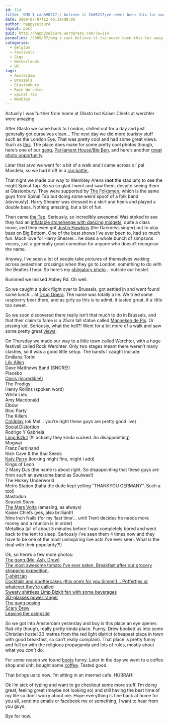 ```yaml
---
id: 114
title: 'OMG I can&#8217;t believe it I&#8217;ve never been this far away from home'
date: 2009-07-07T12:40:31+00:00
author: happyseizure
layout: post
guid: http://happyseizure.wordpress.com/?p=114
permalink: /2009/07/omg-i-cant-believe-it-ive-never-been-this-far-away-from-home/
categories:
  - Belgium
  - Festivals
  - Gigs
  - Netherlands
  - UK
tags:
  - Amsterdam
  - Brussels
  - Glastonbury
  - Rock Werchter
  - Spinal Tap
  - Wembley
---
```

Actually I was further from home at Glasto but Kaiser Chiefs at werchter were amazing

After Glasto we came back to London, chilled out for a day and just generally got ourselves clean&#8230; The next day we did more touristy stuff such as the London Eye. That was pretty cool and had some great views. Such as [this](http://img.photobucket.com/albums/v236/mikezero/post%20glasto%20and%20werchter/IMG_0488.jpg). The place does make for some pretty cool photos though, here&#8217;s one of our [gang](http://img.photobucket.com/albums/v236/mikezero/post%20glasto%20and%20werchter/IMG_0492.jpg), [Parliament House/Big Ben](http://img.photobucket.com/albums/v236/mikezero/post%20glasto%20and%20werchter/IMG_0495.jpg), and here&#8217;s another [great photo opportunity](http://img.photobucket.com/albums/v236/mikezero/post%20glasto%20and%20werchter/IMG_0500.jpg).

Later that arvo we went for a bit of a walk and I came across ol&#8217; pal Mandela, so we had it off in a [rap battle.](http://img.photobucket.com/albums/v236/mikezero/post%20glasto%20and%20werchter/IMG_0502.jpg)

That night we made our way to Wembley Arena (**not** the stadium) to see the might Spinal Tap. So so so glad I went and saw them, despite seeing them at Glastonbury. They were supported by [The Folksmen](http://img.photobucket.com/albums/v236/mikezero/post%20glasto%20and%20werchter/IMG_0506.jpg), which is the same guys from Spinal Tap but doing some weird spoof of a folk band (obviously). Harry Shearer was dressed in a skirt and heels and played a double bass. Nothing amazing, but a bit of fun.

Then came [the Tap](http://img.photobucket.com/albums/v236/mikezero/post%20glasto%20and%20werchter/IMG_0514.jpg). Seriously, so incredibly awesome! Was stoked to see they had an [inflatable stonehenge with dancing midgets](http://img.photobucket.com/albums/v236/mikezero/post%20glasto%20and%20werchter/IMG_0529.jpg), quite a class move, and they even got [Justin Hawkins](http://img.photobucket.com/albums/v236/mikezero/post%20glasto%20and%20werchter/IMG_0532.jpg) (the Darkness singer) out to play bass on Big Bottom. One of the best shows I&#8217;ve ever been to, had so much fun. Much love for Harry Shearer&#8230; he does a whole bunch of simpsons voices, just a generally great comedian for anyone who doesn&#8217;t recognise the name.

Anyway, I&#8217;ve seen a lot of people take pictures of themselves walking across pedestrian crossings when they go to London, something to do with the Beatles I hear. So here&#8217;s my [obligatory photo](http://img.photobucket.com/albums/v236/mikezero/post%20glasto%20and%20werchter/IMG_0540.jpg)&#8230; outside our hostel.

Bummed we missed Abbey Rd. Oh well.

So we caught a quick flight over to Brussels, got settled in and went found some lunch&#8230; at [Drug Opera](http://img.photobucket.com/albums/v236/mikezero/post%20glasto%20and%20werchter/IMG_0546.jpg). The name was totally a lie. We tried some raspberry beer there, and as girly as this is to admit, it tasted great, if a little too sweet.

So we soon discovered there really isn&#8217;t that much to do in Brussels, and that their claim to fame is a 25cm tall statue called [Manneken de Pis](http://img.photobucket.com/albums/v236/mikezero/post%20glasto%20and%20werchter/IMG_0549.jpg). Or pissing kid. Seriously, what the hell?! Went for a bit more of a walk and saw some pretty great [views](http://img.photobucket.com/albums/v236/mikezero/post%20glasto%20and%20werchter/IMG_0551.jpg).

On Thursday we made our way to a little town called Werchter, with a huge festivall called Rock Werchter. Only two stages meant there weren&#8217;t many clashes, so it was a good little setup. The bands I caught include:  
Emiliana Torini  
[Lily Allen](http://img.photobucket.com/albums/v236/mikezero/post%20glasto%20and%20werchter/IMG_0563.jpg)  
Dave Matthews Band (SNORE!)  
Placebo  
[Oasis (incredible!)](http://img.photobucket.com/albums/v236/mikezero/post%20glasto%20and%20werchter/IMG_0585.jpg)  
The Prodigy  
Henry Rollins (spoken word)  
White Lies  
Amy Macdonald  
Elbow  
Bloc Party  
The Killers  
[Coldplay](http://img.photobucket.com/albums/v236/mikezero/post%20glasto%20and%20werchter/IMG_0647.jpg) (ok Mel&#8230; you&#8217;re right these guys are pretty good live)  
[Social Distortion](http://img.photobucket.com/albums/v236/mikezero/post%20glasto%20and%20werchter/IMG_0654.jpg)  
Rodrigo Y Gabriela  
[Limp Bizkit](http://img.photobucket.com/albums/v236/mikezero/post%20glasto%20and%20werchter/IMG_0660.jpg) (!!! actually they kinda sucked. So disappointing)  
Mogwai  
Franz Ferdinand  
Nick Cave & the Bad Seeds  
[Katy Perry](http://img.photobucket.com/albums/v236/mikezero/post%20glasto%20and%20werchter/IMG_0668.jpg) (looking might fine, might I add)  
Kings of Leon  
2 Many DJs (the name is about right. So disappointing that these guys are from such an awesome band as Soulwax!)  
The Hickey Underworld  
Metro Station (haha the dude kept yelling &#8220;THANKYOU GERMANY&#8221;. Such a tool)  
Mastodon  
Seasick Steve  
[The Mars Volta](http://img.photobucket.com/albums/v236/mikezero/post%20glasto%20and%20werchter/IMG_0691.jpg) (amazing, as always)  
Kaiser Chiefs (yes, also brilliant!)  
Nine Inch Nails (for my &#8216;last time&#8217;&#8230; until Trent decides he needs more money and a reunion is in order)  
Metallica (all of about 5 minutes before I was completely bored and went back to the tent to sleep. Seriously I&#8217;ve seen them 4 times now and they have to be one of the most uninspiring live acts I&#8217;ve ever seen. What is the deal with their popularity?!)

Ok, so here&#8217;s a few more photos:  
[The gang (Me, Ash, Drew)](http://img.photobucket.com/albums/v236/mikezero/post%20glasto%20and%20werchter/IMG_0583.jpg)  
[The most awesome tomato I&#8217;ve ever eaten. Breakfast after our grocery shopping expedition.](http://img.photobucket.com/albums/v236/mikezero/post%20glasto%20and%20werchter/IMG_0601.jpg)  
[T-shirt tan](http://img.photobucket.com/albums/v236/mikezero/post%20glasto%20and%20werchter/IMG_0602.jpg)  
[Cocktails and pooftercakes (this one&#8217;s for you Simon!)&#8230; Poffertjes or whatever they&#8217;re called](http://img.photobucket.com/albums/v236/mikezero/post%20glasto%20and%20werchter/IMG_0604.jpg)  
[Sweaty shirtless Limp Bizkit fan with some beverages](http://img.photobucket.com/albums/v236/mikezero/post%20glasto%20and%20werchter/IMG_0655.jpg)  
[3D-glasses power ranger](http://img.photobucket.com/albums/v236/mikezero/post%20glasto%20and%20werchter/IMG_0686.jpg)  
[The gang posing](http://img.photobucket.com/albums/v236/mikezero/post%20glasto%20and%20werchter/IMG_0695.jpg)  
[Scary Drew](http://img.photobucket.com/albums/v236/mikezero/post%20glasto%20and%20werchter/IMG_0697.jpg)  
[Leaving the campsite](http://img.photobucket.com/albums/v236/mikezero/post%20glasto%20and%20werchter/IMG_0700.jpg)

So we got into Amsterdam yesterday and boy is this place an eye opener. Rad city though, really pretty kinda place. Funny, Drew booked us into some Christian hostel 20 metres from the red light district (cheapest place in town with good breakfast, so can&#8217;t really complain). That place is pretty funny and full on with the religious propaganda and lots of rules, mostly about what you _can&#8217;t_ do.

For some reason we found [boots](http://img.photobucket.com/albums/v236/mikezero/post%20glasto%20and%20werchter/IMG_0705.jpg) funny. Later in the day we went to a coffee shop and uhh, bought some [coffee](http://img.photobucket.com/albums/v236/mikezero/post%20glasto%20and%20werchter/IMG_0717.jpg). Tasted good.

That brings us to now. I&#8217;m sitting in an internet cafe. HURRAH!

Ok I&#8217;m sick of typing and want to go checkout some more stuff. I&#8217;m doing great, feeling great (maybe not looking so) and still having the best time of my life so don&#8217;t worry about me. Hope everything is fine back at home for you all, send me emails or facebook me or something, I want to hear from you guys.

Bye for now.